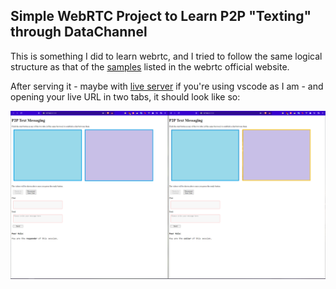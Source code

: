 ## Simple WebRTC Project to Learn P2P "Texting" through DataChannel

This is something I did to learn webrtc, and I tried to follow the same logical structure as that of the [samples](https://webrtc.github.io/samples/) listed in the webrtc official website.

After serving it - maybe with [live server](https://marketplace.visualstudio.com/items?itemName=ritwickdey.LiveServer) if you're using vscode as I am - and opening your live URL in two tabs, it should look like so:

![screenshot](screen.png)

